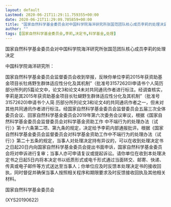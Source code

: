 ```yaml
---
layout: default
Lastmod: 2020-06-21T11:29:11.759355+00:00
date: 2020-06-21T11:29:09.705859+00:00
title: "国家自然科学基金委员会对中国科学院海洋研究所张国范团队核心成员李莉的处理决定"
author: ""
tags: [国家自然科学基金委员会,李莉,决定书,科学基金,处理]
---
```


国家自然科学基金委员会对中国科学院海洋研究所张国范团队核心成员李莉的处理决定

中国科学院诲洋研究所：

国家自然科学基金委员会监督委员会收到举报，反映你单位李莉2015年获资助基金项目长牡疡野生群体适应性分化及其机制”（批准号31572620)申请书个人简历部分所列的5篇论文中，论文3和论文4未对共同通讯作者进行标注。经调查核实，李莉是其2015年获资助基金项目长牡蝴野生群体适应性分化及其机制”（批准号31572620)申请书个人简 历部分所列论文3和论文4的共同通讯作者之一，但未对其他共同通讯作者进行标注。经国家自然科学基金委员会监督委员会五届三次全体委员会议、回家自然科学基金委员会2019年第六次委务会议审议，根据《国家自然科学基金委员会监督委员会对科学基金资助工作 中不端行为的处理办法（试行）》第十六条第二项、第九条的规定，决定给予李莉内部通报批评。根据《国家自然科学基金委员会监督委员会对科学基金资助工作中不端行为的处理办法（试行）》第二十五条的规定，当事人对处理决定持有异议的，可以在收到处理决定书之日起20日内向国家自然科学基金委员会提出书面申诉，国家自然科学基金委员会将对申诉进行复审；当事人亦可申请复议或提起诉讼。请你单位在收到本处理决定书之日起5日内将本决定书以纸质形式或电千形式通过当面转交、邮寄、快递、传真或电子邮件等方式送达至当事人；你单位应及时反馈本处理决定书的接收回执，同时督促并确保当事人按照相关程序和期限要求及时反馈接收回执及其他相关材料。

国家自然科学基金委员会

(XYS20190622)

